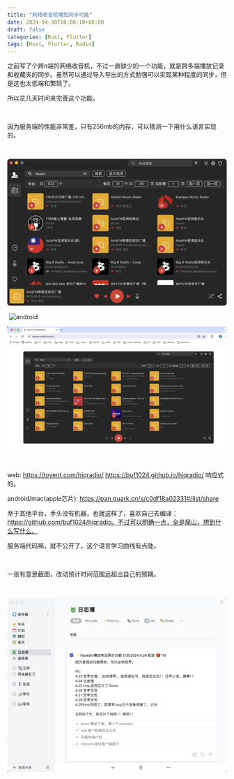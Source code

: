 ```yaml
---
title: "网络收音机增加同步功能"
date: 2024-04-30T16:00:10+08:00
draft: false
categories: [Rust, Flutter] 
tags: [Rust, Flutter, Radio]
---
```



之前写了个跨n端的网络收音机，不过一直缺少的一个功能，就是跨多端播放记录和收藏夹的同步。虽然可以通过导入导出的方式勉强可以实现某种程度的同步，但是这也太低端和繁琐了。

所以花几天时间来完善这个功能。

‍

因为服务端的性能非常差，只有256mb的内存，可以猜测一下用什么语言实现的。

‍

![mac](/img/hiqradio/hiqradio-mac.png)

‍
![android](/img/hiqradio/hiqradio-android.png)

![web](/img/hiqradio/hiqradio-web.png)

‍

web: <https://toyent.com/hiqradio/> <https://buf1024.github.io/hiqradio/> 响应式的。

android/mac(apple芯片): <https://pan.quark.cn/s/c0df18a02331#/list/share>

至于其他平台，手头没有机器，也就这样了，喜欢自己去编译：<https://github.com/buf1024/hiqradio。不过可以明确一点，全是屎山，想到什么写什么。>

服务端代码嘛，就不公开了，这个语言学习曲线有点陡。

‍

一张有意思截图，改动预计时间范围远超出自己的预期。

‍

![log](/img/hiqradio/hiqradio-log.png)
